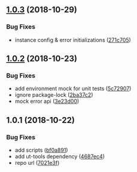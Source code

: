 <a name="1.0.3"></a>
## [1.0.3](https://github.com/softwaregroup-bg/ut-unittest/compare/v1.0.2...v1.0.3) (2018-10-29)


### Bug Fixes

* instance config & error initializations ([271c705](https://github.com/softwaregroup-bg/ut-unittest/commit/271c705))



<a name="1.0.2"></a>
## [1.0.2](https://github.com/softwaregroup-bg/ut-unittest/compare/v1.0.1...v1.0.2) (2018-10-23)


### Bug Fixes

* add environment mock for unit tests ([5c72907](https://github.com/softwaregroup-bg/ut-unittest/commit/5c72907))
* ignore package-lock ([2ba37c2](https://github.com/softwaregroup-bg/ut-unittest/commit/2ba37c2))
* mock error api ([3e23d00](https://github.com/softwaregroup-bg/ut-unittest/commit/3e23d00))



<a name="1.0.1"></a>
## 1.0.1 (2018-10-22)


### Bug Fixes

* add scripts ([bf0a891](https://github.com/softwaregroup-bg/ut-unittest/commit/bf0a891))
* add ut-tools dependency ([4687ec4](https://github.com/softwaregroup-bg/ut-unittest/commit/4687ec4))
* repo url ([7021e3f](https://github.com/softwaregroup-bg/ut-unittest/commit/7021e3f))



